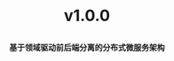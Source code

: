 <p align="center">
</p>
<h1 align="center" style="margin: 30px 0 30px; font-weight: bold;">v1.0.0</h1>
<h4 align="center">基于领域驱动前后端分离的分布式微服务架构</h4>
